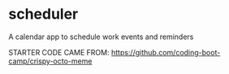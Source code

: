 # scheduler
A calendar app to schedule work events and reminders

STARTER CODE CAME FROM:
https://github.com/coding-boot-camp/crispy-octo-meme